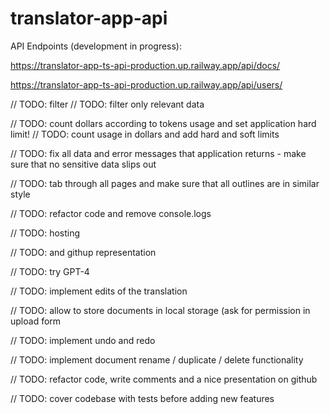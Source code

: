 # translator-app-api

API Endpoints (development in progress):

https://translator-app-ts-api-production.up.railway.app/api/docs/

https://translator-app-ts-api-production.up.railway.app/api/users/

// TODO: filter
// TODO: filter only relevant data

// TODO: count dollars according to tokens usage and set application hard limit!
// TODO: count usage in dollars and add hard and soft limits

// TODO: fix all data and error messages that application returns - make sure that no sensitive data slips out

// TODO: tab through all pages and make sure that all outlines are in similar style

// TODO: refactor code and remove console.logs

// TODO: hosting

// TODO: and githup representation

// TODO: try GPT-4

// TODO: implement edits of the translation

// TODO: allow to store documents in local storage (ask for permission in upload form

// TODO: implement undo and redo

// TODO: implement document rename / duplicate / delete functionality

// TODO: refactor code, write comments and a nice presentation on github

// TODO: cover codebase with tests before adding new features
